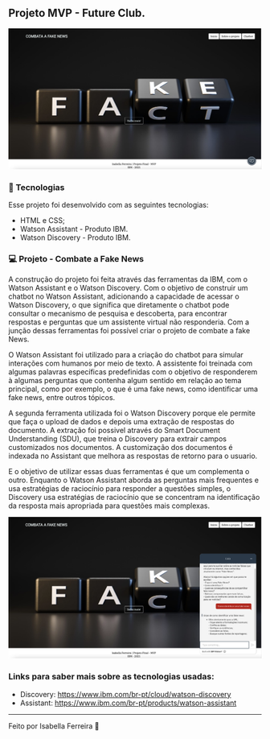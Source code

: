## Projeto MVP - Future Club.

![images](Image/telainicial.png)

### 🚀 Tecnologias

Esse projeto foi desenvolvido com as seguintes tecnologias:

- HTML e CSS;
- Watson Assistant - Produto IBM.
- Watson Discovery - Produto IBM.

### 💻 Projeto - Combate a Fake News
A construção do projeto foi feita através das ferramentas da IBM, com o Watson Assistant e o Watson Discovery. Com o objetivo de construir um chatbot no Watson Assistant, adicionando a capacidade de acessar o Watson Discovery, o que significa que diretamente o chatbot pode consultar o mecanismo de pesquisa e descoberta, para encontrar respostas e perguntas que um assistente virtual não responderia. Com a junção dessas ferramentas foi possível criar o projeto de combate a fake News.

O Watson Assistant foi utilizado para a criação do chatbot para simular interações com humanos por meio de texto. A assistente foi treinada com algumas palavras específicas predefinidas com o objetivo de responderem à algumas perguntas que contenha algum sentido em relação ao tema principal, como por exemplo, o que é uma fake news, como identificar uma fake news, entre outros tópicos.

A segunda ferramenta utilizada foi o Watson Discovery porque ele permite que faça o upload de dados e depois uma extração de respostas do documento. A extração foi possivel através do Smart Document Understanding (SDU), que treina o Discovery para extrair campos customizados nos documentos. A customização dos documentos é indexada no Assistant que melhora as respostas de retorno para o usuario. 

E o objetivo de utilizar essas duas ferramentas é que um complementa o outro. Enquanto o Watson Assistant aborda as perguntas mais frequentes e usa estratégias de raciocínio para responder a questões simples, o Discovery usa estratégias de raciocínio que se concentram na identificação da resposta mais apropriada para questões mais complexas. 

![images](Image/chatbot.png)


###  Links para saber mais sobre as tecnologias usadas:
- Discovery: https://www.ibm.com/br-pt/cloud/watson-discovery
- Assistant: https://www.ibm.com/br-pt/products/watson-assistant
---
Feito por Isabella Ferreira 🚀




